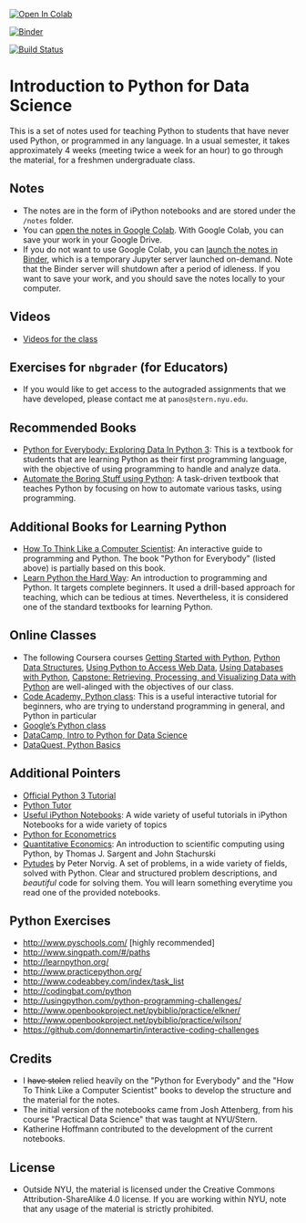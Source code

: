 [![Open In Colab](https://colab.research.google.com/assets/colab-badge.svg)](https://colab.research.google.com/github/ipeirotis/introduction-to-python/blob/master/)

[![Binder](https://mybinder.org/badge_logo.svg)](https://mybinder.org/v2/gh/yychuang/introduction-to-python/HEAD)

[![Build Status](https://github.com/ipeirotis/introduction-to-python/workflows/Check%20that%20all%20notebooks%20work/badge.svg)](https://github.com/ipeirotis/introduction-to-python/actions?query=branch%3Amaster)

# Introduction to Python for Data Science

This is a set of notes used for teaching Python to students that have never used Python, or programmed in any language. In a usual semester, it takes approximately 4 weeks (meeting twice a week for an hour) to go through the material, for a freshmen undergraduate class. 

## Notes

* The notes are in the form of iPython notebooks and are stored under the `/notes` folder.
* You can [open the notes in Google Colab](https://colab.research.google.com/github/ipeirotis/introduction-to-python/blob/master/). With Google Colab, you can save your work in your Google Drive. 
* If you do not want to use Google Colab, you can [launch the notes in Binder](https://mybinder.org/v2/gh/ipeirotis/introduction-to-python/master), which is a temporary Jupyter server launched on-demand. Note that the Binder server will shutdown after a period of idleness. If you want to save your work, and you should save the notes locally to your computer.


## Videos

* [Videos for the class](https://www.youtube.com/playlist?list=PLqAPn_b_yx0TBDqe5-AMSed6sYzMj9qkN)

## Exercises for `nbgrader` (for Educators)

* If you would like to get access to the autograded assignments that we have developed, please contact me at `panos@stern.nyu.edu`.


## Recommended Books

* [Python for Everybody: Exploring Data In Python 3](https://www.py4e.com/book): This is a textbook for students that are learning Python as their first programming language, with the objective of using programming to handle and analyze data. 
* [Automate the Boring Stuff using Python](https://automatetheboringstuff.com): A task-driven textbook that teaches Python by focusing on how to automate various tasks, using programming.


## Additional Books for Learning Python

* [How To Think Like a Computer Scientist](http://interactivepython.org/runestone/static/thinkcspy/toc.html#t-o-c): An interactive guide to programming and Python. The book "Python for Everybody" (listed above) is partially based on this book.
* [Learn Python the Hard Way](https://learnpythonthehardway.org/python3/): An introduction to programming and Python. It targets complete beginners. It used a drill-based approach for teaching, which can be tedious at times. Nevertheless, it is considered one of the standard textbooks for learning Python.

## Online Classes

* The following Coursera courses [Getting Started with Python](https://www.coursera.org/learn/python), [Python Data Structures](https://www.coursera.org/learn/python-data), [Using Python to Access Web Data](https://www.coursera.org/learn/python-network-data), [Using Databases with Python](https://www.coursera.org/learn/python-databases), [Capstone: Retrieving, Processing, and Visualizing Data with Python](https://www.coursera.org/learn/python-capstone) are well-alinged with the objectives of our class. 
* [Code Academy, Python class](https://www.codecademy.com/learn/python): This is a useful interactive tutorial for beginners, who are trying to understand programming in general, and Python in particular
* [Google’s Python class](https://developers.google.com/edu/python/)
* [DataCamp, Intro to Python for Data Science](https://campus.datacamp.com/courses/intro-to-python-for-data-science/chapter-1-python-basics?ex=1)
* [DataQuest, Python Basics](https://www.dataquest.io/mission/1/python-basics)

## Additional Pointers

* [Official Python 3 Tutorial](https://docs.python.org/3/tutorial/index.html)
* [Python Tutor](http://www.pythontutor.com/)
* [Useful iPython Notebooks](https://github.com/ipython/ipython/wiki/A-gallery-of-interesting-IPython-Notebooks): A wide variety of useful tutorials in iPython Notebooks for a wide variety of topics
* [Python for Econometrics](https://www.kevinsheppard.com/Python_for_Econometrics)
* [Quantitative Economics](http://quant-econ.net/py/): An introduction to scientific computing using Python, by Thomas J. Sargent and John Stachurski
* [Pytudes](https://github.com/norvig/pytudes) by Peter Norvig. A set of problems, in a wide variety of fields, solved with Python. Clear and structured problem descriptions, and _beautiful_ code for solving them. You will learn something everytime you read one of the provided notebooks.

## Python Exercises

* http://www.pyschools.com/ [highly recommended]
* http://www.singpath.com/#/paths
* http://learnpython.org/
* http://www.practicepython.org/
* http://www.codeabbey.com/index/task_list
* http://codingbat.com/python
* http://usingpython.com/python-programming-challenges/
* http://www.openbookproject.net/pybiblio/practice/elkner/
* http://www.openbookproject.net/pybiblio/practice/wilson/
* https://github.com/donnemartin/interactive-coding-challenges

## Credits

* I ~~have stolen~~ relied heavily on the "Python for Everybody" and the "How To Think Like a Computer Scientist" books to develop the structure and the material for the notes. 
* The initial version of the notebooks came from Josh Attenberg, from his course "Practical Data Science" that was taught at NYU/Stern.
* Katherine Hoffmann contributed to the development of the current notebooks.

## License

* Outside NYU, the material is licensed under the Creative Commons Attribution-ShareAlike 4.0 license. If you are working within NYU, note that any usage of the material is strictly prohibited.
